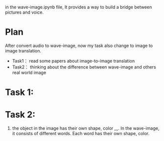 in the wave-image.ipynb file, It provides a way to build a bridge between pictures and voice.
# Plan
After convert audio to wave-image, now my task also change to image to image translation.
- Task1： read some papers about image-to-image translation
- Task2： thinking about the difference between wave-image and others real world image

# Task 1:
# Task 2:
1. the object in the image has their own shape, color ,,,. In the wave-image, it consists of different words. Each word has their own shape, color. 
